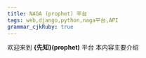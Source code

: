 ```yaml
---
title: NAGA (prophet) 平台
tags: web,django,python,naga平台,API
grammar_cjkRuby: true
---
```



欢迎来到 **{先知}(prophet)** 平台
本内容主要介绍